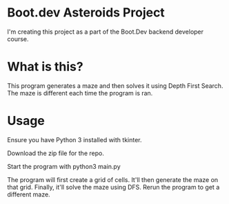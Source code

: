 # Boot.dev Asteroids Project

I'm creating this project as a part of the Boot.Dev backend developer course.

# What is this?

This program generates a maze and then solves it using Depth First Search. The maze is different each time the program is ran. 

# Usage

Ensure you have Python 3 installed with tkinter.

Download the zip file for the repo.

Start the program with python3 main.py

The program will first create a grid of cells. It'll then generate the maze on that grid. Finally, it'll solve the maze using DFS. Rerun the program to get a different maze.
